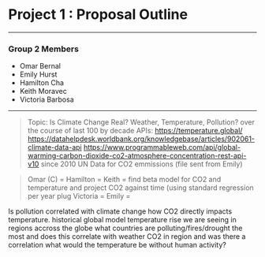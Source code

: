 # Project 1 : Proposal Outline
---
### Group 2 Members
* Omar Bernal
* Emily Hurst
* Hamilton Cha
* Keith Moravec
* Victoria Barbosa
---    
> Topic: Is Climate Change Real?  Weather, Temperature, Pollution? over the course of last 100 by decade
> APIs:  https://temperature.global/
> https://datahelpdesk.worldbank.org/knowledgebase/articles/902061-climate-data-api
> https://www.programmableweb.com/api/global-warming-carbon-dioxide-co2-atmosphere-concentration-rest-api-v10
>   since 2010
> UN Data for CO2 emmissions (file sent from Emily)


>   Omar (C) = 
>   Hamilton = 
>   Keith = find beta model for CO2 and temperature and project CO2 against time (using standard regression per year plug
>   Victoria = 
>   Emily = 

Is pollution correlated with climate change
how CO2 directly impacts temperature. 
historical global model
temperature rise we are seeing in regions accross the globe
what countries are polluting/fires/drought the most and does this correlate with weather
  CO2 in region and was there a correlation
what would the temperature be without human activity?
  
